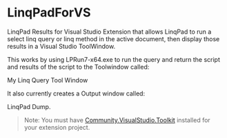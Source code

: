 # LinqPadForVS

LinqPad Results for Visual Studio Extension that allows LinqPad to run a select linq query or linq method in the active document, then display those results in a Visual Studio ToolWindow.

This works by using LPRun7-x64.exe to run the query and return the script and results of the script to the Toolwindow called:

My Linq Query Tool Window

It also currently creates a Output window called:

LinqPad Dump.

> Note: You must have [Community.VisualStudio.Toolkit](https://github.com/VsixCommunity/Community.VisualStudio.Toolkit) installed for your extension project.

